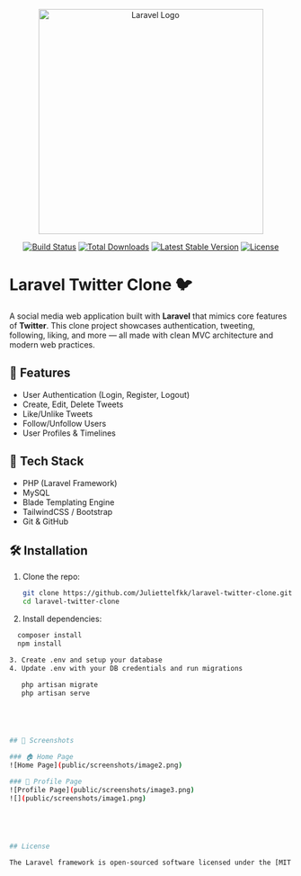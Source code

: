 <p align="center"><a href="https://laravel.com" target="_blank"><img src="https://raw.githubusercontent.com/laravel/art/master/logo-lockup/5%20SVG/2%20CMYK/1%20Full%20Color/laravel-logolockup-cmyk-red.svg" width="400" alt="Laravel Logo"></a></p>

<p align="center">
<a href="https://github.com/laravel/framework/actions"><img src="https://github.com/laravel/framework/workflows/tests/badge.svg" alt="Build Status"></a>
<a href="https://packagist.org/packages/laravel/framework"><img src="https://img.shields.io/packagist/dt/laravel/framework" alt="Total Downloads"></a>
<a href="https://packagist.org/packages/laravel/framework"><img src="https://img.shields.io/packagist/v/laravel/framework" alt="Latest Stable Version"></a>
<a href="https://packagist.org/packages/laravel/framework"><img src="https://img.shields.io/packagist/l/laravel/framework" alt="License"></a>
</p>

# Laravel Twitter Clone 🐦


A social media web application built with **Laravel** that mimics core features of **Twitter**. This clone project showcases authentication, tweeting, following, liking, and more — all made with clean MVC architecture and modern web practices.


## 🔧 Features

- User Authentication (Login, Register, Logout)
- Create, Edit, Delete Tweets
- Like/Unlike Tweets
- Follow/Unfollow Users
- User Profiles & Timelines

## 🚀 Tech Stack

- PHP (Laravel Framework)
- MySQL
- Blade Templating Engine
- TailwindCSS / Bootstrap
- Git & GitHub

## 🛠️ Installation

1. Clone the repo:
   ```bash
   git clone https://github.com/Juliettelfkk/laravel-twitter-clone.git
   cd laravel-twitter-clone

2. Install dependencies:
 ```bash
   composer install
   npm install 

3. Create .env and setup your database
4. Update .env with your DB credentials and run migrations

    php artisan migrate
    php artisan serve





## 📸 Screenshots

### 🏠 Home Page
![Home Page](public/screenshots/image2.png)

### 👤 Profile Page
![Profile Page](public/screenshots/image3.png)
![](public/screenshots/image1.png)





## License

The Laravel framework is open-sourced software licensed under the [MIT license](https://opensource.org/licenses/MIT).
